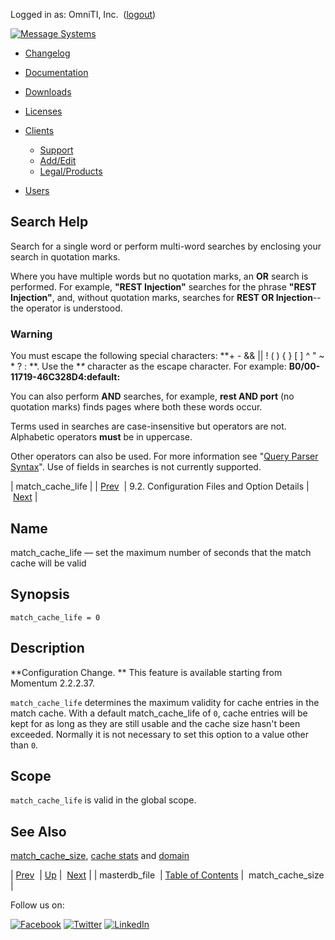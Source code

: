 Logged in as: OmniTI, Inc.  ([logout](https://support.messagesystems.com/logout.php))

[![Message Systems](https://support.messagesystems.com/images/ms-white205.png)](https://support.messagesystems.com/start.php) 

*   [Changelog](https://support.messagesystems.com/start.php?show=changelog)
*   [Documentation](https://support.messagesystems.com/docs/)
*   [Downloads](https://support.messagesystems.com/start.php)

*   [Licenses](https://support.messagesystems.com/license_summary.php)
*   <a href="">Clients</a>
    *   [Support](https://support.messagesystems.com/cs.php)
    *   [Add/Edit](https://support.messagesystems.com/edit_client.php)
    *   [Legal/Products](https://support.messagesystems.com/edit_products.php)
*   [Users](https://support.messagesystems.com/edit_customer.php)

## Search Help

Search for a single word or perform multi-word searches by enclosing your search in quotation marks.

Where you have multiple words but no quotation marks, an **OR** search is performed. For example, **"REST Injection"** searches for the phrase **"REST Injection"**, and, without quotation marks, searches for **REST OR Injection**--the operator is understood.

### Warning

You must escape the following special characters: **+ - && || ! ( ) { } [ ] ^ " ~ * ? : \**. Use the **\** character as the escape character. For example: **B0/00-11719-46C328D4\:default\:**

You can also perform **AND** searches, for example, **rest AND port** (no quotation marks) finds pages where both these words occur.

Terms used in searches are case-insensitive but operators are not. Alphabetic operators **must** be in uppercase.

Other operators can also be used. For more information see "[Query Parser Syntax](https://lucene.apache.org/core/old_versioned_docs/versions/3_0_0/queryparsersyntax.html)". Use of fields in searches is not currently supported.

| match_cache_life |
| [Prev](conf.ref.masterdb_file.php)  | 9.2. Configuration Files and Option Details |  [Next](conf.ref.match_cache_size.php) |

<a name="conf.ref.match_cache_life"></a>
## Name

match_cache_life — set the maximum number of seconds that the match cache will be valid

## Synopsis

`match_cache_life = 0`

<a name="idp5605328"></a>
## Description

**Configuration Change. ** This feature is available starting from Momentum 2.2.2.37.

`match_cache_life` determines the maximum validity for cache entries in the match cache. With a default match_cache_life of `0`, cache entries will be kept for as long as they are still usable and the cache size hasn't been exceeded. Normally it is not necessary to set this option to a value other than `0`.

<a name="idp5610656"></a>
## Scope

`match_cache_life` is valid in the global scope.

<a name="idp5612656"></a>
## See Also

[match_cache_size](conf.ref.match_cache_size.php "match_cache_size"), [cache stats](console_commands.cache_stats.php "cache stats") and [domain](conf.ref.domain.php "domain")

| [Prev](conf.ref.masterdb_file.php)  | [Up](conf.ref.files.php) |  [Next](conf.ref.match_cache_size.php) |
| masterdb_file  | [Table of Contents](index.php) |  match_cache_size |

Follow us on:

[![Facebook](https://support.messagesystems.com/images/icon-facebook.png)](http://www.facebook.com/messagesystems) [![Twitter](https://support.messagesystems.com/images/icon-twitter.png)](http://twitter.com/#!/MessageSystems) [![LinkedIn](https://support.messagesystems.com/images/icon-linkedin.png)](http://www.linkedin.com/company/message-systems)